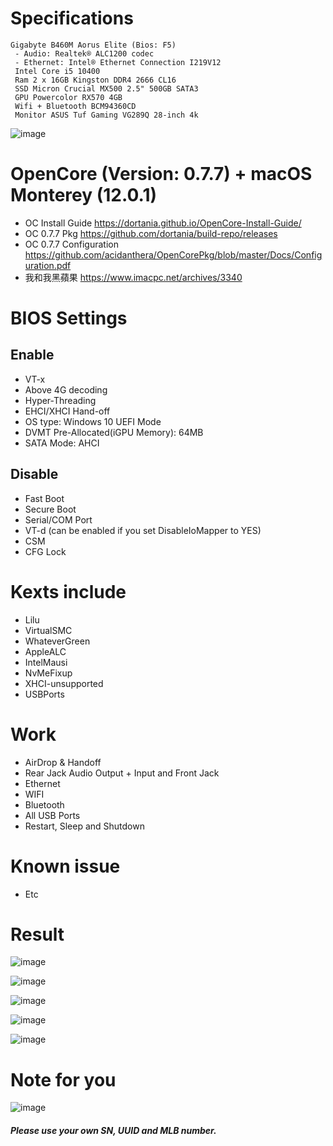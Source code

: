 # Specifications  
    Gigabyte B460M Aorus Elite (Bios: F5)
     - Audio: Realtek® ALC1200 codec
     - Ethernet: Intel® Ethernet Connection I219V12
     Intel Core i5 10400
     Ram 2 x 16GB Kingston DDR4 2666 CL16
     SSD Micron Crucial MX500 2.5" 500GB SATA3
     GPU Powercolor RX570 4GB
     Wifi + Bluetooth BCM94360CD 
     Monitor ASUS Tuf Gaming VG289Q 28-inch 4k
  ![image](https://github.com/ericai0803/Gigabyte-B460M-Aorus-Elite-Hackintosh-Open-Core/blob/main/Images/system%20info.jpg)
     
# OpenCore (Version: 0.7.7) + macOS Monterey (12.0.1)
* OC Install Guide https://dortania.github.io/OpenCore-Install-Guide/
* OC 0.7.7 Pkg https://github.com/dortania/build-repo/releases
* OC 0.7.7 Configuration https://github.com/acidanthera/OpenCorePkg/blob/master/Docs/Configuration.pdf
* 我和我黑蘋果 https://www.imacpc.net/archives/3340
# BIOS Settings
## Enable
* VT-x
* Above 4G decoding
* Hyper-Threading
* EHCI/XHCI Hand-off
* OS type: Windows 10 UEFI Mode
* DVMT Pre-Allocated(iGPU Memory): 64MB
* SATA Mode: AHCI
## Disable
* Fast Boot
* Secure Boot
* Serial/COM Port
* VT-d (can be enabled if you set DisableIoMapper to YES)
* CSM
* CFG Lock 
# Kexts include
* Lilu
* VirtualSMC
* WhateverGreen
* AppleALC
* IntelMausi
* NvMeFixup 
* XHCI-unsupported
* USBPorts
# Work
* AirDrop & Handoff
* Rear Jack Audio Output + Input and Front Jack
* Ethernet
* WIFI
* Bluetooth
* All USB Ports
* Restart, Sleep and Shutdown
# Known issue
* Etc
# Result
![image](https://github.com/ericai0803/Gigabyte-B460M-Aorus-Elite-Hackintosh-Open-Core/blob/main/Images/Intel%20Gadget.jpg)

![image](https://github.com/ericai0803/Gigabyte-B460M-Aorus-Elite-Hackintosh-Open-Core/blob/main/Images/videoproc.jpg)

![image](https://github.com/ericai0803/Gigabyte-B460M-Aorus-Elite-Hackintosh-Open-Core/blob/main/Images/Geek5%20CPU%20Bench.png)

![image](https://github.com/ericai0803/Gigabyte-B460M-Aorus-Elite-Hackintosh-Open-Core/blob/main/Images/Geek5%20GPU%20Bench.png)

![image](https://github.com/ericai0803/Gigabyte-B460M-Aorus-Elite-Hackintosh-Open-Core/blob/main/Images/%20CineBenchR20.png)

# Note for you
![image](https://github.com/ericai0803/Gigabyte-B460M-Aorus-Elite-Hackintosh-Open-Core/blob/main/Images/Sereial.png)
##### Please use your own SN, UUID and MLB number.
